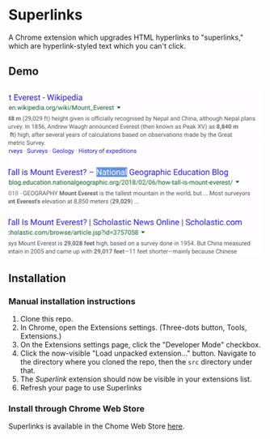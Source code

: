 # Superlinks
A Chrome extension which upgrades HTML hyperlinks to "superlinks," which are
hyperlink-styled text which you can't click.

## Demo
![Recorded demo](https://github.com/jminjie/superlink/blob/master/res/updated-demo.gif)

## Installation
### Manual installation instructions
1. Clone this repo.
2. In Chrome, open the Extensions settings. (Three-dots button, Tools,
   Extensions.)
3. On the Extensions settings page, click the "Developer Mode" checkbox.
4. Click the now-visible "Load unpacked extension…" button. Navigate to the
   directory where you cloned the repo, then the `src` directory under that.
5. The *Superlink* extension should now be visible in your extensions list.
6. Refresh your page to use Superlinks

### Install through Chrome Web Store
Superlinks is available in the Chome Web Store [here](https://chrome.google.com/webstore/detail/superlinks/).
